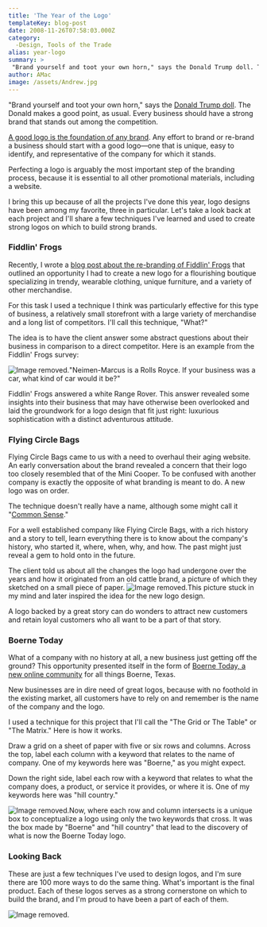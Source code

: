 ```yaml
---
title: 'The Year of the Logo'
templateKey: blog-post
date: 2008-11-26T07:58:03.000Z
category: 
  -Design, Tools of the Trade
alias: year-logo
summary: > 
 "Brand yourself and toot your own horn," says the Donald Trump doll. The Donald makes a good point, as usual. Every business should have a strong brand that stands out among the competition.   A good logo is the foundation of any brand. Any effort to brand or re-brand a business should start with a good logo—one that is unique, easy to identify, and representative of the company for which it stands.
author: AMac
image: /assets/Andrew.jpg
---
```


"Brand yourself and toot your own horn," says the [Donald Trump doll](http://www.amazon.com/Talking-Donald-Trump-Apprentice-Collectible/dp/B0002UADAK). The Donald makes a good point, as usual. Every business should have a strong brand that stands out among the competition.  

[A good logo is the foundation of any brand](http://www.brandsoftheworld.com/). Any effort to brand or re-brand a business should start with a good logo—one that is unique, easy to identify, and representative of the company for which it stands.

Perfecting a logo is arguably the most important step of the branding process, because it is essential to all other promotional materials, including a website.

I bring this up because of all the projects I've done this year, logo designs have been among my favorite, three in particular. Let's take a look back at each project and I'll share a few techniques I've learned and used to create strong logos on which to build strong brands.

### Fiddlin' Frogs  

Recently, I wrote a [blog post about the re-branding of Fiddlin' Frogs](/2008/07/30/in-with-the-new-a-fiddlin-frogs-story) that outlined an opportunity I had to create a new logo for a flourishing boutique specializing in trendy, wearable clothing, unique furniture, and a variety of other merchandise.

For this task I used a technique I think was particularly effective for this type of business, a relatively small storefront with a large variety of merchandise and a long list of competitors. I'll call this technique, "What?"

The idea is to have the client answer some abstract questions about their business in comparison to a direct competitor. Here is an example from the Fiddlin' Frogs survey:

![Image removed.](/core/misc/icons/e32700/error.svg "This image has been removed. For security reasons, only images from the local domain are allowed.")"Neimen-Marcus is a Rolls Royce. If your business was a car, what kind of car would it be?"

Fiddlin' Frogs answered a white Range Rover. This answer revealed some insights into their business that may have otherwise been overlooked and laid the groundwork for a logo design that fit just right: luxurious sophistication with a distinct adventurous attitude.

### Flying Circle Bags

Flying Circle Bags came to us with a need to overhaul their aging website. An early conversation about the brand revealed a concern that their logo too closely resembled that of the Mini Cooper. To be confused with another company is exactly the opposite of what branding is meant to do. A new logo was on order.

The technique doesn't really have a name, although some might call it "[Common Sense](http://www.ushistory.org/paine/commonsense/)."

For a well established company like Flying Circle Bags, with a rich history and a story to tell, learn everything there is to know about the company's history, who started it, where, when, why, and how. The past might just reveal a gem to hold onto in the future.

The client told us about all the changes the logo had undergone over the years and how it originated from an old cattle brand, a picture of which they sketched on a small piece of paper. ![Image removed.](/core/misc/icons/e32700/error.svg "This image has been removed. For security reasons, only images from the local domain are allowed.")This picture stuck in my mind and later inspired the idea for the new logo design.

A logo backed by a great story can do wonders to attract new customers and retain loyal customers who all want to be a part of that story.

### Boerne Today  

What of a company with no history at all, a new business just getting off the ground? This opportunity presented itself in the form of [Boerne Today, a new online community](http://boernetoday.com) for all things Boerne, Texas.

New businesses are in dire need of great logos, because with no foothold in the existing market, all customers have to rely on and remember is the name of the company and the logo.

I used a technique for this project that I'll call the "The Grid or The Table" or "The Matrix." Here is how it works.

Draw a grid on a sheet of paper with five or six rows and columns. Across the top, label each column with a keyword that relates to the name of company. One of my keywords here was "Boerne," as you might expect.

Down the right side, label each row with a keyword that relates to what the company does, a product, or service it provides, or where it is. One of my keywords here was "hill country."

![Image removed.](/core/misc/icons/e32700/error.svg "This image has been removed. For security reasons, only images from the local domain are allowed.")Now, where each row and column intersects is a unique box to conceptualize a logo using only the two keywords that cross. It was the box made by "Boerne" and "hill country" that lead to the discovery of what is now the Boerne Today logo.

### Looking Back

These are just a few techniques I've used to design logos, and I'm sure there are 100 more ways to do the same thing. What's important is the final product. Each of these logos serves as a strong cornerstone on which to build the brand, and I'm proud to have been a part of each of them.

![Image removed.](/core/misc/icons/e32700/error.svg "This image has been removed. For security reasons, only images from the local domain are allowed.")